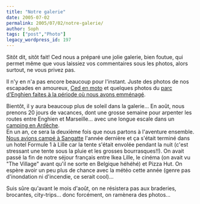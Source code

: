 ```yaml
---
title: "Notre galerie"
date: 2005-07-02
permalink: 2005/07/02/notre-galerie/
author: Soph
tags: ["post","Photo"]
legacy_wordpress_id: 197
---
```


Sitôt dit, sitôt fait! Ced nous a préparé une jolie galerie, bien foutue, qui permet même que vous laissiez vos commentaires sous les photos, alors surtout, ne vous privez pas.

Il n'y en n'a pas encore beaucoup pour l'instant. Juste des photos de nos escapades en amoureux, [Ced en moto](http://64k.be/index.php/gallery/moto/spira-mettet-2004#gallery) et quelques photos du [parc d'Enghien faites à la période où nous avons emménagé](http://64k.be/index.php/gallery/voyages/parc-d-enghien#gallery).

<!-- excerpt -->

Bientôt, il y aura beaucoup plus de soleil dans la galerie... En août, nous prenons 20 jours de vacances, dont une grosse semaine pour arpenter les routes entre Enghien et Marseille... avec une longue escale dans un [camping en Ardèche](http://www.ardechecamping.fr/). <br />
En un an, ce sera la deuxième fois que nous partons à l'aventure ensemble. [Nous avions campé à Sangatte](http://64k.be/index.php/gallery/voyages/sangatte-2004#gallery) l'année dernière et ça s'était terminé dans un hotel Formule 1 à Lille car la tente s'était envolée pendant la nuit (c'est stressant une tente sous la pluie et les grosses bourrasques!!). On avait passé la fin de notre séjour français entre Ikea Lille, le cinéma (on avait vu "The Village" avant qu'il ne sorte en Belgique héhéhé) et Pizza Hut. On espère avoir un peu plus de chance avec la météo cette année (genre pas d'inondation ni d'incendie, ce serait cool)...

Suis sûre qu'avant le mois d'août, on ne résistera pas aux braderies, brocantes, city-trips... donc forcément, on ramènera des photos...
